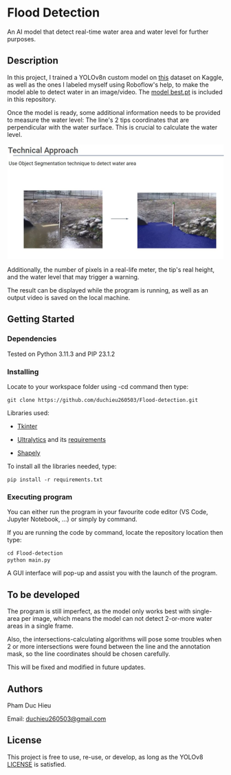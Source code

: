# Flood Detection

An AI model that detect real-time water area and water level for further purposes.

## Description

In this project, I trained a YOLOv8n custom model on [this](https://www.kaggle.com/datasets/gvclsu/water-segmentation-dataset) dataset on Kaggle, as well as the ones I labeled myself using Roboflow's help, to make the model able to detect water in an image/video. The [model best.pt](https://github.com/duchieu260503/Flood-detection/blob/main/best.pt) is included in this repository.

Once the model is ready, some additional information needs to be provided to measure the water level: The line's 2 tips coordinates that are perpendicular with the water surface. This is crucial to calculate the water level.

![Technical Approach](https://github.com/duchieu260503/Flood-detection/blob/main/media/Technical%20approach.JPG)

Additionally, the number of pixels in a real-life meter, the tip's real height, and the water level that may trigger a warning.

The result can be displayed while the program is running, as well as an output video is saved on the local machine.

## Getting Started

### Dependencies

Tested on Python 3.11.3 and PIP 23.1.2

### Installing

Locate to your workspace folder using -cd command then type: 
```
git clone https://github.com/duchieu260503/Flood-detection.git
```
Libraries used:

- [Tkinter](https://docs.python.org/3/library/tkinter.html)

- [Ultralytics](https://ultralytics.com/) and its [requirements](https://github.com/ultralytics/ultralytics/blob/main/requirements.txt)

- [Shapely](https://shapely.readthedocs.io/en/stable/index.html)
  
To install all the libraries needed, type:
```
pip install -r requirements.txt
```

### Executing program

You can either run the program in your favourite code editor (VS Code, Jupyter Notebook, ...) or simply by command.

If you are running the code by command, locate the repository location then type:
```
cd Flood-detection
python main.py
```
A GUI interface will pop-up and assist you with the launch of the program.

## To be developed

The program is still imperfect, as the model only works best with single-area per image, which means the model can not detect 2-or-more water areas in a single frame.

Also, the intersections-calculating algorithms will pose some troubles when 2 or more intersections were found between the line and the annotation mask, so the line coordinates should be chosen carefully.

This will be fixed and modified in future updates.

## Authors

Pham Duc Hieu

Email: duchieu260503@gmail.com


## License

This project is free to use, re-use, or develop, as long as the YOLOv8 [LICENSE](https://github.com/ultralytics/ultralytics/blob/main/LICENSE) is satisfied.
